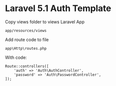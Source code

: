 # Laravel 5.1 Auth Template

Copy views folder to views Laravel App

```
app/resources/views
```

Add route code to file

```
app\Http\routes.php
```

With code:
```
Route::controllers([
    'auth' => 'Auth\AuthController',
    'password' => 'Auth\PasswordController',
]);
```
